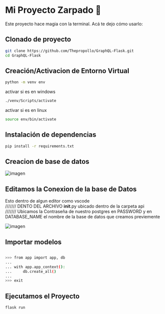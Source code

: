# Mi Proyecto Zarpado 🚀

Este proyecto hace magia con la terminal. Acá te dejo cómo usarlo:

## Clonado de proyecto
```bash
git clone https://github.com/Thepropollo/GraphQL-Flask.git
cd GraphQL-Flask
```
## Creación/Activacion de Entorno Virtual
```bash
python -m venv env
```
activar si es en windows
```bash
./venv/Scripts/activate
```
activar si es en linux
```bash
source env/bin/activate
```

## Instalación de dependencias

```bash
pip install -r requirements.txt
```

## Creacion de base de datos
![imagen](https://github.com/user-attachments/assets/562c9bd4-48a3-4b66-9282-4ca38130e3e6)

## Editamos la Conexion de la base de Datos
Esto dentro de algun editor como vscode<br>
///////
DENTO DEL ARCHIVO __init__.py ubicado dentro de la carpeta api<br>
///////
Ubicamos la Contraseña de nuestro postgres en PASSWORD y en DATABASE_NAME  el nombre de la base de datos que creamos previemente<br>

![imagen](https://github.com/user-attachments/assets/2b46ed79-b78f-4fdd-9931-031934691f79)

## Importar modelos
```bash

>>> from app import app, db
... 
... with app.app_context():
...     db.create_all()
...     
>>> exit
```

## Ejecutamos el Proyecto 
```bash
flask run
```
